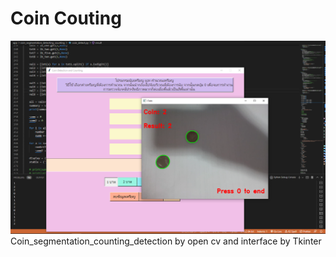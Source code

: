 # Coin Couting
![preview](coin_segmentation_detecting_counting/screenshot/3.png)
Coin_segmentation_counting_detection by open cv and interface by Tkinter
